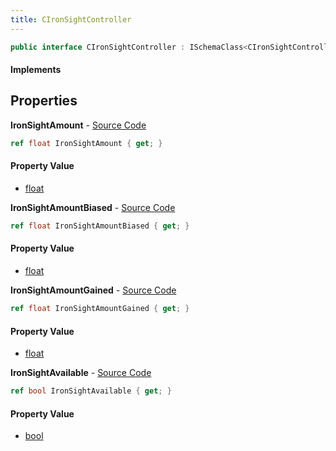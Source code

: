 ```yaml
---
title: CIronSightController
---
```


```csharp
public interface CIronSightController : ISchemaClass<CIronSightController>, ISchemaField, ISchemaClass, INativeHandle
```

#### Implements

## Properties

**IronSightAmount** - [Source Code](https://github.com/swiftly-solution/swiftlys2/blob/main/managed/src/SwiftlyS2.Generated/Schemas/Interfaces/CIronSightController.cs#L18)

```csharp
ref float IronSightAmount { get; }
```

#### Property Value

- [float](https://learn.microsoft.com/dotnet/api/system.single)

**IronSightAmountBiased** - [Source Code](https://github.com/swiftly-solution/swiftlys2/blob/main/managed/src/SwiftlyS2.Generated/Schemas/Interfaces/CIronSightController.cs#L22)

```csharp
ref float IronSightAmountBiased { get; }
```

#### Property Value

- [float](https://learn.microsoft.com/dotnet/api/system.single)

**IronSightAmountGained** - [Source Code](https://github.com/swiftly-solution/swiftlys2/blob/main/managed/src/SwiftlyS2.Generated/Schemas/Interfaces/CIronSightController.cs#L20)

```csharp
ref float IronSightAmountGained { get; }
```

#### Property Value

- [float](https://learn.microsoft.com/dotnet/api/system.single)

**IronSightAvailable** - [Source Code](https://github.com/swiftly-solution/swiftlys2/blob/main/managed/src/SwiftlyS2.Generated/Schemas/Interfaces/CIronSightController.cs#L16)

```csharp
ref bool IronSightAvailable { get; }
```

#### Property Value

- [bool](https://learn.microsoft.com/dotnet/api/system.boolean)

